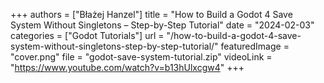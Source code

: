 +++
authors = ["Błażej Hanzel"]
title = "How to Build a Godot 4 Save System Without Singletons – Step-by-Step Tutorial"
date = "2024-02-03"
categories = ["Godot Tutorials"]
url = "/how-to-build-a-godot-4-save-system-without-singletons-step-by-step-tutorial/"
featuredImage = "cover.png"
file = "godot-save-system-tutorial.zip"
videoLink = "https://www.youtube.com/watch?v=b13hUlxcgw4"
+++
